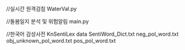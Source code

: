 //실시간 원격검침
WaterVal.py

//돌봄일지 분석 및 위험알림
main.py

//한국어 감성사전
KnSentiLex
data
SentiWord_Dict.txt
neg_pol_word.txt
obj_unknown_pol_word.txt
pos_pol_word.txt
